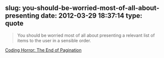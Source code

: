 slug: you-should-be-worried-most-of-all-about-presenting
date: 2012-03-29 18:37:14
type: quote
---

> You should be worried most of all about presenting a relevant list of items to the user in a sensible order.

[Coding Horror: The End of Pagination](http://www.codinghorror.com/blog/2012/03/the-end-of-pagination.html)
